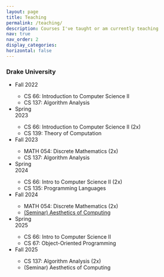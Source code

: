 ```yaml
---
layout: page
title: Teaching
permalink: /teaching/
description: Courses I've taught or am currently teaching
nav: true
nav_order: 2
display_categories: 
horizontal: false
---
```


<article>
<div class="cv">
<div class="card mt-3 p-3">
      <h3 class="card-title font-weight-medium">Drake University</h3>
      <div>
        <ul class="card-text font-weight-light list-group list-group-flush">
            <li class="list-group-item">
              <div class="row">
                <div class="col-xs-2 cl-sm-2 col-md-2 text-center" style="width: 75px;">
                  <span class="badge font-weight-bold danger-color-dark text-uppercase align-middle" style="min-width: 75px;">
                  Fall 2022
                  </span>
                </div>
                <ul>
                  <li>
                      <a>CS 66: Introduction to Computer Science II</a>                    
                  </li>
                                    <li>
                      <a>CS 137: Algorithm Analysis</a>
                  </li>
                </ul>
              </div>
            </li>
            <li class="list-group-item">
              <div class="row">
                <div class="col-xs-2 cl-sm-2 col-md-2 text-center" style="width: 75px;">
                  <span class="badge font-weight-bold danger-color-dark text-uppercase align-middle" style="min-width: 75px;">
                  Spring 2023
                  </span>
                </div>
                <ul>
                  <li>
                      <a>CS 66: Introduction to Computer Science II (2x)</a>                      
                                    </li>
                                    <li>
                                          <a>CS 139: Theory of Computation</a>               
                  </li>
                                  </ul>
              </div>
            </li>
                      <li class="list-group-item">
              <div class="row">
                <div class="col-xs-2 cl-sm-2 col-md-2 text-center" style="width: 75px;">
                  <span class="badge font-weight-bold danger-color-dark text-uppercase align-middle" style="min-width: 75px;">
                  Fall 2023
                  </span>
                </div>
                <ul>
                                    <li>
                                          MATH 054: Discrete Mathematics (2x)                    
                  </li>
                                    <li>
                                          CS 137: Algorithm Analysis                   
                                    </li>
                                  </ul>
              </div>
            </li>
                      <li class="list-group-item">
              <div class="row">
                <div class="col-xs-2 cl-sm-2 col-md-2 text-center" style="width: 75px;">
                  <span class="badge font-weight-bold danger-color-dark text-uppercase align-middle" style="min-width: 75px;">
                  Spring 2024
                  </span>
                </div>
                <ul>
                                    <li>
                      <a>CS 66: Intro to Computer Science II</a>
                    (2x)
                  </li>
                                    <li>
                                          CS 135: Programming Languages                                        
                  </li>
                </ul>
              </div>
            </li>
            <li class="list-group-item">
              <div class="row">
                <div class="col-xs-2 cl-sm-2 col-md-2 text-center" style="width: 75px;">
                  <span class="badge font-weight-bold danger-color-dark text-uppercase align-middle" style="min-width: 75px;">
                  Fall 2024
                  </span>
                </div>
                <ul>
                  <li>
                      <a>    MATH 054: Discrete Mathematics
                      (2x) </a>
                  </li>
                                <li>
                                          <a href="https://analytics.drake.edu/~migunov/FYS-AOFC/index">(Seminar) Aesthetics of Computing</a>                                       
                  </li>                                    
                </ul>
              </div>
            </li>          
          <li class="list-group-item">
              <div class="row">
                <div class="col-xs-2 cl-sm-2 col-md-2 text-center" style="width: 75px;">
                  <span class="badge font-weight-bold danger-color-dark text-uppercase align-middle" style="min-width: 75px;">
                  Spring 2025
                  </span>
                </div>
                <ul>                  
                  <li>                    
                      <a>CS 66: Intro to Computer Science II</a>                  
                                      </li>
                                    <li>
                                          <a>CS 67: Object-Oriented Programming</a>                                        
                  </li>
        </ul>
      </div>      
            <li class="list-group-item">
              <div class="row">
                <div class="col-xs-2 cl-sm-2 col-md-2 text-center" style="width: 75px;">
                  <span class="badge font-weight-bold danger-color-dark text-uppercase align-middle" style="min-width: 75px;">
                  Fall 2025
                  </span>
                </div>                
                <ul>                  
                  <li>                    
                      <a>CS 137: Algorithm Analysis (2x)</a>                   
                                      </li>                  
                  <li>                    
                      <a>(Seminar) Aesthetics of Computing</a>                   
                                      </li>
                </ul>
              </div>
            </li>
     </ul>       
    </div>
    </div>
    </article>